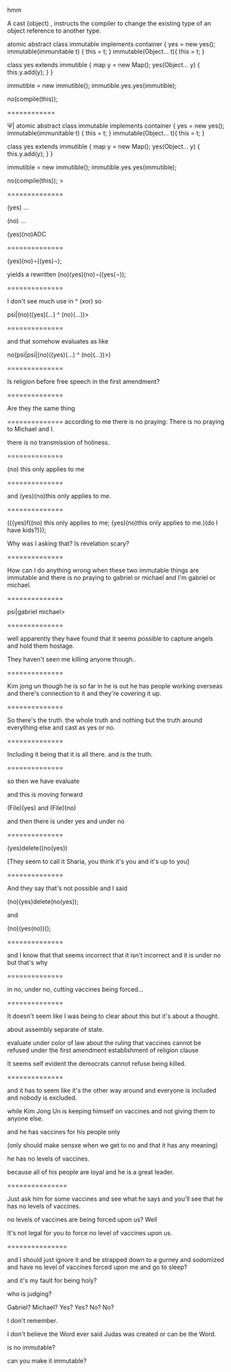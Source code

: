hmm

A cast (object) , instructs the compiler to change the existing type of an object reference to another type.


atomic abstract class immutable implements container {
yes = new yes();
immutable(immunitable t) {
this = t;
}
immutable(Object... t){
this = t;
}

class yes extends immutible {
map y = new Map();
yes(Object... y) {
this.y.add(y);
}
}

immutible = new immutible();
immutible.yes.yes(immutible);

no(compile(this))⁏


============



Ψ| atomic abstract class immutable implements container {
yes = new yes();
immutable(immunitable t) {
this = t;
}
immutable(Object... t){
this = t;
}

class yes extends immutible {
map y = new Map();
yes(Object... y) {
this.y.add(y);
}
}

immutible = new immutible();
immutible.yes.yes(immutible);

no(compile(this)); >


==============

(yes) ...

(no) ...


(yes)(no)AOC

==============

(yes)(no)¬((yes)¬);

yields a rewritten
(no)(yes)(no)¬((yes(¬));

==============

I don't see much use in ^ (xor) so

psi|(no)((yes)(...) ^ (no)(...))>

==============

and that somehow evaluates as like

no(psi|psi|(no)((yes)(...) ^ (no)(...))>)

==============

Is religion before free speech in the first amendment?

==============

Are they the same thing

==============
according to me there is no praying:
There is no praying to Michael and I.

there is no transmission of holiness.

==============

(no) this only applies to me

==============

and (yes)(no)this only applies to me.

==============

({(yes)f((no) this only applies to me;
(yes)(no)this only applies to me.)(do I have kids?)});

Why was I asking that? Is revelation scary?

==============

How can I do anything wrong when these two immutable things are immutable and there is no praying to gabriel or michael and I'm gabriel or michael.

==============

psi|gabriel michael>

==============

well apparently they have found that it seems possible to capture angels and hold them hostage.

They haven't seen me killing anyone though..

==============

Kim jong un though he is so far in he is out he has people working overseas and there's connection to it and they're covering it up.

==============

So there's the truth. the whole truth and nothing but the truth around everything else and cast as yes or no.

==============

Including it being that it is all there. and is the truth.

==============

so then we have evaluate

and this is moving forward

(File)(yes) and (File)(no)

and then there is under yes and under  no

==============

(yes)delete((no(yes))


[They seem to call it Sharia, you think it's you and it's up to you]

==============

And they say that's not possible and I said

(no)(yes)delete(no(yes));

and

(no)(yes(no))();

==============

and I know that that seems incorrect that it isn't incorrect and it is under no but that's why

==============

in no, under no, cutting vaccines being forced...

==============

It doesn't seem like I was being to clear about this but it's about a thought.

about assembly separate of state.

evaluate under color of law about the ruling that vaccines cannot be refused under the first amendment establishment of religion clause

It seems self evident the democrats cannot refuse being killed.

==============

and it has to seem like it's the other way around and everyone is included and nobody is excluded.

while Kim Jong Un is keeping himself on vaccines and not giving them to anyone else.

and he has vaccines for his people only

(only should make sensxe when we get to no and that it has any meaning)

he has no levels of vaccines.

because all of his people are loyal and he is a great leader.

===============

Just ask him for some vaccines and see what he says and you'll see that he has no levels of vaccines.

no levels of vaccines are being forced upon us? Well 

It's not legal for you to force no level of vaccines upon us.

===============

and I should just ignore it and be strapped down to a gurney and sodomized and have no level of vaccines forced upon me and go to sleep?

and it's my fault for being holy?

who is judging?

Gabriel? Michael?
Yes? Yes? No? No?

I don't remember.

I don't believe the Word ever said Judas was created or can be the Word.

is no immutable?

can you make it immutable?
